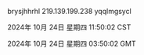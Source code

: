 brysjhhrhl 219.139.199.238 yqqlmgsycl

2024年 10月 24日 星期四 11:50:02 CST

2024年 10月 24日 星期四 03:50:02 GMT
